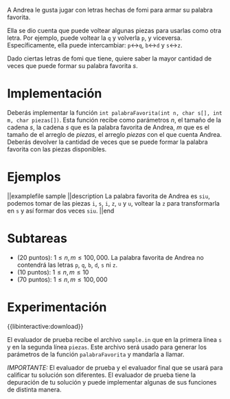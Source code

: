 A Andrea le gusta jugar con letras hechas de fomi para armar su palabra favorita.

Ella se dio cuenta que puede voltear algunas piezas para usarlas como otra letra. Por ejemplo, puede voltear la `q` y volverla `p`, y viceversa. Específicamente, ella puede intercambiar: `p`<->`q`, `b`<->`d` y `s`<->`z`.

Dado ciertas letras de fomi que tiene, quiere saber la mayor cantidad de veces que puede formar su palabra favorita $s$.

# Implementación

Deberás implementar la función `int palabraFavorita(int n, char s[], int m, char piezas[])`. Esta función recibe como parámetros $n$, el tamaño de la cadena $s$, la cadena $s$ que es la palabra favorita de Andrea, $m$ que es el tamaño de el arreglo de $piezas$, el arreglo $piezas$ con el que cuenta Andrea. Deberás devolver la cantidad de veces que se puede formar la palabra favorita con las piezas disponibles.

# Ejemplos

||examplefile
sample
||description
La palabra favorita de Andrea es `siu`, podemos tomar de las piezas `i`, `s`, `i`, `z`, `u` y `u`, voltear la `z` para transformarla en `s` y así formar dos veces `siu`.
||end

# Subtareas

- (20 puntos): $1 \leq n, m \leq 100,000$. La palabra favorita de Andrea no contendrá las letras `p`, `q`, `b`, `d`, `s` ni `z`.
- (10 puntos): $1 \leq n, m \leq 10$
- (70 puntos): $1 \leq n, m \leq 100,000$

# Experimentación

{{libinteractive:download}}

El evaluador de prueba recibe el archivo `sample.in` que en la primera línea `s` y en la segunda línea `piezas`. Este archivo será usado para generar los parámetros de la función `palabraFavorita` y mandarla a llamar.

_IMPORTANTE:_ El evaluador de prueba y el evaluador final que se usará para calificar tu solución son diferentes. El evaluador de prueba tiene la depuración de tu solución y puede implementar algunas de sus funciones de distinta manera.
